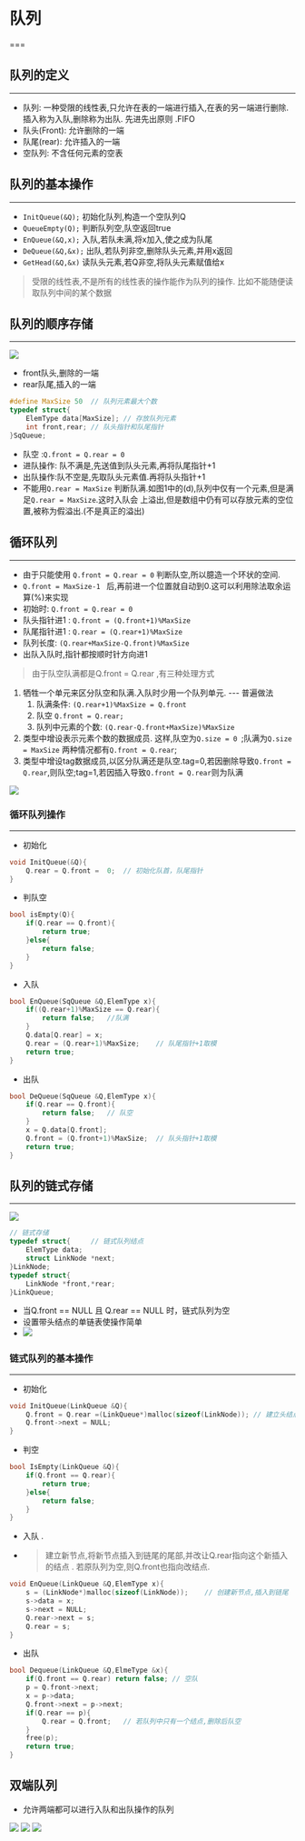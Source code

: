 # 队列
===

## 队列的定义
---
- 队列: 一种受限的线性表,只允许在表的一端进行插入,在表的另一端进行删除.插入称为入队,删除称为出队. 先进先出原则 .FIFO
- 队头(Front): 允许删除的一端
- 队尾(rear): 允许插入的一端
- 空队列: 不含任何元素的空表

## 队列的基本操作
---

- `InitQueue(&Q);` 初始化队列,构造一个空队列Q
- `QueueEmpty(Q);` 判断队列空,队空返回true
- `EnQueue(&Q,x);` 入队,若队未满,将x加入,使之成为队尾
- `DeQueue(&Q,&x);` 出队,若队列非空,删除队头元素,并用x返回
- `GetHead(&Q,&x)`  读队头元素,若Q非空,将队头元素赋值给x

> 受限的线性表,不是所有的线性表的操作能作为队列的操作. 比如不能随便读取队列中间的某个数据

## 队列的顺序存储
---
![](http://oz2u8kxpt.bkt.clouddn.com/18-6-19/58905774.jpg)
- front队头,删除的一端
- rear队尾,插入的一端

```c++
#define MaxSize 50  // 队列元素最大个数
typedef struct{
    ElemType data[MaxSize]; // 存放队列元素
    int front,rear; // 队头指针和队尾指针
}SqQueue;
```

- 队空 :`Q.front = Q.rear = 0`
- 进队操作: 队不满是,先送值到队头元素,再将队尾指针+1
- 出队操作:队不空是,先取队头元素值.再将队头指针+1
- 不能用`Q.rear = MaxSize` 判断队满.如图1中的(d),队列中仅有一个元素,但是满足`Q.rear = MaxSize`.这时入队会 上溢出,但是数组中仍有可以存放元素的空位置,被称为假溢出.(不是真正的溢出)

## 循环队列
---

- 由于只能使用 `Q.front = Q.rear = 0` 判断队空,所以臆造一个环状的空间. 
- `Q.front = MaxSize-1 ` 后,再前进一个位置就自动到0.这可以利用除法取余运算(%)来实现
- 初始时: `Q.front = Q.rear = 0` 
- 队头指针进1 : `Q.front = (Q.front+1)%MaxSize`
- 队尾指针进1 : `Q.rear = (Q.rear+1)%MaxSize`
- 队列长度: `(Q.rear+MaxSize-Q.front)%MaxSize`
- 出队入队时,指针都按顺时针方向进1

> 由于队空队满都是Q.front = Q.rear ,有三种处理方式

1. 牺牲一个单元来区分队空和队满.入队时少用一个队列单元. --- 普遍做法
    1. 队满条件: `(Q.rear+1)%MaxSize = Q.front`
    2. 队空 `Q.front = Q.rear;`
    3. 队列中元素的个数: `(Q.rear-Q.front+MaxSize)%MaxSize`
2. 类型中增设表示元素个数的数据成员. 这样,队空为`Q.size = 0 `;队满为`Q.size = MaxSize` 两种情况都有`Q.front = Q.rear`;
3. 类型中增设tag数据成员,以区分队满还是队空.tag=0,若因删除导致`Q.front = Q.rear`,则队空;tag=1,若因插入导致`Q.front = Q.rear`则为队满

![](http://oz2u8kxpt.bkt.clouddn.com/18-6-19/65109939.jpg)


### 循环队列操作
---

- 初始化
```c++
void InitQueue(&Q){
    Q.rear = Q.front =  0;  // 初始化队首，队尾指针
}
```
- 判队空

```c++
bool isEmpty(Q){
    if(Q.rear == Q.front){
        return true;
    }else{
        return false;
    }
}
```
- 入队

```c++
bool EnQueue(SqQueue &Q,ElemType x){
    if((Q.rear+1)%MaxSize == Q.rear){
        return false;   //队满
    }
    Q.data[Q.rear] = x;
    Q.rear = (Q.rear+1)%MaxSize;    // 队尾指针+1取模
    return true;
}
```
- 出队

```c++
bool DeQueue(SqQueue &Q,ElemType x){
    if(Q.rear == Q.front){
        return false;   // 队空
    }
    x = Q.data[Q.front];    
    Q.front = (Q.front+1)%MaxSize;  // 队头指针+1取模
    return true;
}
```

## 队列的链式存储
---
![](http://oz2u8kxpt.bkt.clouddn.com/18-6-19/95712639.jpg)

```c++
// 链式存储
typedef struct{     // 链式队列结点
    ElemType data;
    struct LinkNode *next;
}LinkNode;
typedef struct{
    LinkNode *front,*rear;
}LinkQueue;
```

- 当Q.front == NULL 且 Q.rear == NULL 时，链式队列为空
- 设置带头结点的单链表使操作简单
- ![](http://oz2u8kxpt.bkt.clouddn.com/18-6-19/35005134.jpg)


### 链式队列的基本操作
---


- 初始化
```c++
void InitQueue(LinkQueue &Q){
    Q.front = Q.rear =(LinkQueue*)malloc(sizeof(LinkNode)); // 建立头结点
    Q.front->next = NULL;
}
```
- 判空
```c++
bool IsEmpty(LinkQueue &Q){
    if(Q.front == Q.rear){
        return true;
    }else{
        return false;
    }
}
```
- 入队 . 
- >建立新节点,将新节点插入到链尾的尾部,并改让Q.rear指向这个新插入的结点 . 若原队列为空,则Q.front也指向改结点.
```c++
void EnQueue(LinkQueue &Q,ElemType x){
    s = (LinkNode*)malloc(sizeof(LinkNode));    // 创建新节点,插入到链尾
    s->data = x;
    s->next = NULL;
    Q.rear->next = s;
    Q.rear = s;
}
```
- 出队
```c++
bool Dequeue(LinkQueue &Q,ElmeType &x){
    if(Q.front == Q.rear) return false; // 空队
    p = Q.front->next;
    x = p->data;
    Q.front->next = p->next;
    if(Q.rear == p){
        Q.rear = Q.front;   // 若队列中只有一个结点,删除后队空
    }
    free(p);
    return true;
}
```

## 双端队列
- 允许两端都可以进行入队和出队操作的队列

![](http://oz2u8kxpt.bkt.clouddn.com/18-6-19/88367897.jpg)
![](http://oz2u8kxpt.bkt.clouddn.com/18-6-19/12517152.jpg)
![](http://oz2u8kxpt.bkt.clouddn.com/18-6-19/80075649.jpg)